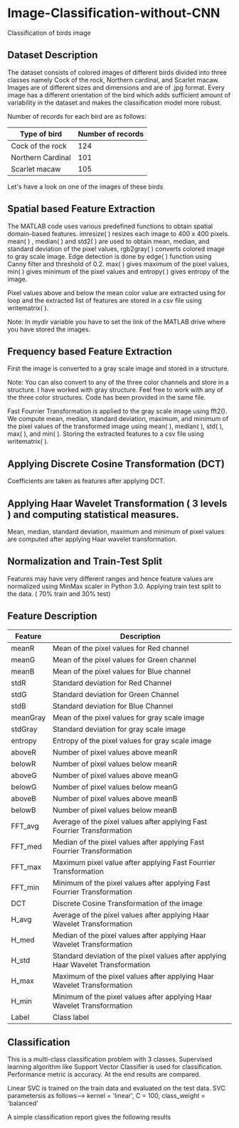 # Image-Classification-without-CNN
Classification of birds image

## Dataset Description

The dataset consists of colored images of different birds divided into three classes namely Cock of the rock, Northern cardinal, and Scarlet macaw. 
Images are of different sizes and dimensions and are of .jpg format. 
Every image has a different orientation of the bird which adds sufficient amount of variability in the dataset and makes the classification model more robust. 

Number of records for each bird are as follows:

| Type of bird | Number of records |
| --- | --- |
| Cock of the rock	| 124 |
| Northern Cardinal	| 101 |
| Scarlet macaw	| 105 |

Let's have a look on one of the images of these birds

## Spatial based Feature Extraction

The MATLAB code uses various predefined functions to obtain spatial domain-based features. imresize( ) resizes each image to 400 x 400 pixels.
mean( ) , median( ) and std2( ) are used to obtain mean, median, and standard deviation of the pixel values, rgb2gray( ) converts colored image to gray scale image. 
Edge detection is done by edge( ) function using Canny filter and threshold of 0.2. max( ) gives maximum of the pixel values, min( ) gives minimum of the pixel values and 
entropy( ) gives entropy of the image.

Pixel values above and below the mean color value are extracted using for loop and the extracted list of features are stored in a csv file using writematrix( ).

Note: In mydir variable you have to set the link of the MATLAB drive where you have stored the images.

## Frequency based Feature Extraction

First the image is converted to a gray scale image and stored in a structure.

Note: You can also convert to any of the three color channels and store in a structure. I have worked with gray structure.
Feel free to work with any of the three color structures. Code has been provided in the same file.

Fast Fourrier Transformation is applied to the gray scale image using fft2().
We compute mean, median, standard deviation, maximum, and minimum of the pixel values of the transformed image using mean( ), median( ), std( ), max( ), and min( ).
Storing the extracted features to a csv file using writematrix( ).

## Applying Discrete Cosine Transformation (DCT)

Coefficients are taken as features after applying DCT.

## Applying Haar Wavelet Transformation ( 3 levels ) and computing statistical measures.

Mean, median, standard deviation, maximum and minimum of pixel values are computed after applying Haar wavelet transformation.

## Normalization and Train-Test Split

Features may have very different ranges and hence feature values are normalized using MinMax scaler in Python 3.0.
Applying train test split to the data. ( 70% train and 30% test)

## Feature Description

| Feature | Description |
| --- | --- |
| meanR	| Mean of the pixel values for Red channel |
| meanG	| Mean of the pixel values for Green channel |
| meanB	| Mean of the pixel values for Blue channel |
| stdR	| Standard deviation for Red Channel |
| stdG	| Standard deviation for Green Channel |
| stdB	| Standard deviation for Blue Channel |
| meanGray | Mean of the pixel values for gray scale image |
| stdGray	| Standard deviation for gray scale image |
| entropy	| Entropy of the pixel values for gray scale image |
| aboveR	| Number of pixel values above meanR |
| belowR	| Number of pixel values below meanR |
| aboveG	| Number of pixel values above meanG |
| belowG	| Number of pixel values below meanG |
| aboveB | Number of pixel values above meanB |
| belowB | Number of pixel values below meanB |
| FFT_avg | Average of the pixel values after applying Fast Fourrier Transformation |
| FFT_med |	Median of the pixel values after applying Fast Fourrier Transformation |
| FFT_max |	Maximum pixel value after applying Fast Fourrier Transformation |
| FFT_min |	Minimum of the pixel values after applying Fast Fourrier Transformation |
| DCT	| Discrete Cosine Transformation of the image |
| H_avg	| Average of the pixel values after applying Haar Wavelet Transformation |
| H_med	| Median of the pixel values after applying Haar Wavelet Transformation |
| H_std	| Standard deviation of the pixel values after applying Haar Wavelet Transformation |
| H_max	| Maximum of the pixel values after applying Haar Wavelet Transformation |
| H_min | Minimum of the pixel values after applying Haar Wavelet Transformation |
| Label | Class label |

## Classification

This is a multi-class classification problem with 3 classes.
Supervised learning algorithm like Support Vector Classifier is used for classification. 
Performance metric is accuracy. At the end results are compared.

Linear SVC is trained on the train data and evaluated on the test data.
SVC parametersis as follows--> kernel = 'linear', C = 100, class_weight = 'balanced'

A simple classification report gives the following results

